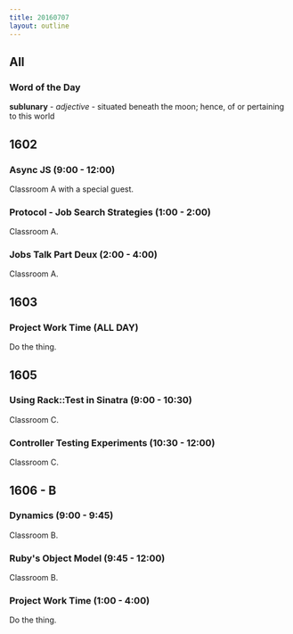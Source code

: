 ```yaml
---
title: 20160707
layout: outline
---
```


## All

### Word of the Day

**sublunary** - _adjective_ - situated beneath the moon; hence, of or
pertaining to this world


## 1602

### Async JS  (9:00 - 12:00)

Classroom A with a special guest.

### Protocol - Job Search Strategies (1:00 - 2:00)

Classroom A.

### Jobs Talk Part Deux (2:00 - 4:00)

Classroom A.


## 1603

### Project Work Time (ALL DAY)

Do the thing.


## 1605

### Using Rack::Test in Sinatra (9:00 - 10:30)

Classroom C.

### Controller Testing Experiments (10:30 - 12:00)

Classroom C.


## 1606 - B

### Dynamics (9:00 - 9:45)

Classroom B.

### Ruby's Object Model (9:45 - 12:00)

Classroom B.

### Project Work Time (1:00 - 4:00)

Do the thing.
